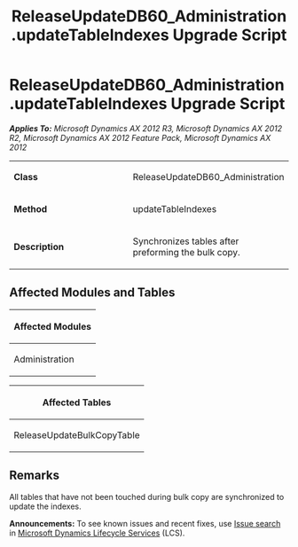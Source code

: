 ﻿---
title: ReleaseUpdateDB60_Administration.updateTableIndexes Upgrade Script
TOCTitle: ReleaseUpdateDB60_Administration.updateTableIndexes Upgrade Script
ms:assetid: 84e509e3-45e4-685a-8df0-0a569738b65a
ms:mtpsurl: https://msdn.microsoft.com/en-us/library/JJ686014(v=AX.60)
ms:contentKeyID: 49709465
ms.date: 05/18/2015
mtps_version: v=AX.60
---

# ReleaseUpdateDB60\_Administration.updateTableIndexes Upgrade Script 


_**Applies To:** Microsoft Dynamics AX 2012 R3, Microsoft Dynamics AX 2012 R2, Microsoft Dynamics AX 2012 Feature Pack, Microsoft Dynamics AX 2012_

<table>
<colgroup>
<col style="width: 50%" />
<col style="width: 50%" />
</colgroup>
<tbody>
<tr class="odd">
<td><p><strong>Class</strong></p></td>
<td><p>ReleaseUpdateDB60_Administration</p></td>
</tr>
<tr class="even">
<td><p><strong>Method</strong></p></td>
<td><p>updateTableIndexes</p></td>
</tr>
<tr class="odd">
<td><p><strong>Description</strong></p></td>
<td><p>Synchronizes tables after preforming the bulk copy.</p></td>
</tr>
</tbody>
</table>


## Affected Modules and Tables

<table>
<colgroup>
<col style="width: 100%" />
</colgroup>
<thead>
<tr class="header">
<th><p>Affected Modules</p></th>
</tr>
</thead>
<tbody>
<tr class="odd">
<td><p>Administration</p></td>
</tr>
</tbody>
</table>


<table>
<colgroup>
<col style="width: 100%" />
</colgroup>
<thead>
<tr class="header">
<th><p>Affected Tables</p></th>
</tr>
</thead>
<tbody>
<tr class="odd">
<td><p>ReleaseUpdateBulkCopyTable</p></td>
</tr>
</tbody>
</table>


## Remarks

All tables that have not been touched during bulk copy are synchronized to update the indexes.

  
**Announcements:** To see known issues and recent fixes, use [Issue search](http://go.microsoft.com/fwlink/?linkid=389258) in [Microsoft Dynamics Lifecycle Services](http://go.microsoft.com/fwlink/?linkid=306505) (LCS).

